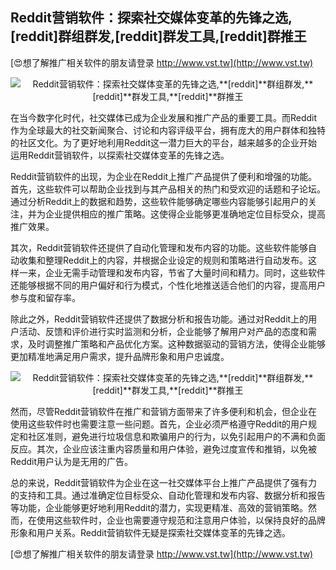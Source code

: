 ## **Reddit营销软件：探索社交媒体变革的先锋之选,**[reddit]**群组群发,**[reddit]**群发工具,**[reddit]**群推王**

[😍想了解推广相关软件的朋友请登录 http://www.vst.tw](http://www.vst.tw)

 <center><img src="https://vst.tw/MP4/tuiguang/png/0.png" alt="Reddit营销软件：探索社交媒体变革的先锋之选,**[reddit]**群组群发,**[reddit]**群发工具,**[reddit]**群推王"></center>

在当今数字化时代，社交媒体已成为企业发展和推广产品的重要工具。而Reddit作为全球最大的社交新闻聚合、讨论和内容评级平台，拥有庞大的用户群体和独特的社区文化。为了更好地利用Reddit这一潜力巨大的平台，越来越多的企业开始运用Reddit营销软件，以探索社交媒体变革的先锋之选。

Reddit营销软件的出现，为企业在Reddit上推广产品提供了便利和增强的功能。首先，这些软件可以帮助企业找到与其产品相关的热门和受欢迎的话题和子论坛。通过分析Reddit上的数据和趋势，这些软件能够确定哪些内容能够引起用户的关注，并为企业提供相应的推广策略。这使得企业能够更准确地定位目标受众，提高推广效果。

其次，Reddit营销软件还提供了自动化管理和发布内容的功能。这些软件能够自动收集和整理Reddit上的内容，并根据企业设定的规则和策略进行自动发布。这样一来，企业无需手动管理和发布内容，节省了大量时间和精力。同时，这些软件还能够根据不同的用户偏好和行为模式，个性化地推送适合他们的内容，提高用户参与度和留存率。

除此之外，Reddit营销软件还提供了数据分析和报告功能。通过对Reddit上的用户活动、反馈和评价进行实时监测和分析，企业能够了解用户对产品的态度和需求，及时调整推广策略和产品优化方案。这种数据驱动的营销方法，使得企业能够更加精准地满足用户需求，提升品牌形象和用户忠诚度。

 <center><img src="https://vst.tw/MP4/tuiguang/png/0.png" alt="Reddit营销软件：探索社交媒体变革的先锋之选,**[reddit]**群组群发,**[reddit]**群发工具,**[reddit]**群推王"></center>

然而，尽管Reddit营销软件在推广和营销方面带来了许多便利和机会，但企业在使用这些软件时也需要注意一些问题。首先，企业必须严格遵守Reddit的用户规定和社区准则，避免进行垃圾信息和欺骗用户的行为，以免引起用户的不满和负面反应。其次，企业应该注重内容质量和用户体验，避免过度宣传和推销，以免被Reddit用户认为是无用的广告。

总的来说，Reddit营销软件为企业在这一社交媒体平台上推广产品提供了强有力的支持和工具。通过准确定位目标受众、自动化管理和发布内容、数据分析和报告等功能，企业能够更好地利用Reddit的潜力，实现更精准、高效的营销策略。然而，在使用这些软件时，企业也需要遵守规范和注意用户体验，以保持良好的品牌形象和用户关系。Reddit营销软件无疑是探索社交媒体变革的先锋之选。

[😍想了解推广相关软件的朋友请登录 http://www.vst.tw](http://www.vst.tw)



